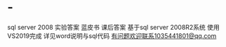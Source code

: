 # -
sql server 2008 实验答案
蓝皮书 课后答案
基于sql server 2008R2系统
使用VS2019完成
详见word说明与sql代码
有问题欢迎联系1035441801@qq.com
